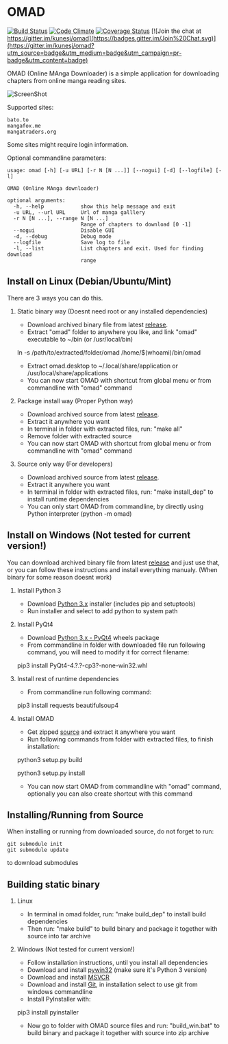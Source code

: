 OMAD
====

[![Build Status](https://travis-ci.org/kunesj/omad.svg?branch=master)](https://travis-ci.org/kunesj/omad) [![Code Climate](https://codeclimate.com/github/kunesj/omad/badges/gpa.svg)](https://codeclimate.com/github/kunesj/omad) [![Coverage Status](https://coveralls.io/repos/github/kunesj/omad/badge.png?branch=master)](https://coveralls.io/github/kunesj/omad?branch=master) [![Join the chat at https://gitter.im/kunesj/omad](https://badges.gitter.im/Join%20Chat.svg)](https://gitter.im/kunesj/omad?utm_source=badge&utm_medium=badge&utm_campaign=pr-badge&utm_content=badge)

OMAD (Online MAnga Downloader) is a simple application for downloading chapters from online manga reading sites.

![ScreenShot](https://raw.github.com/kunesj/omad/master/doc/preview.png)

Supported sites:
```
bato.to
mangafox.me
mangatraders.org
```

Some sites might require login information.

Optional commandline parameters:
```
usage: omad [-h] [-u URL] [-r N [N ...]] [--nogui] [-d] [--logfile] [-l]

OMAD (Online MAnga downloader)

optional arguments:
  -h, --help            show this help message and exit
  -u URL, --url URL     Url of manga galllery
  -r N [N ...], --range N [N ...]
                        Range of chapters to download [0 -1]
  --nogui               Disable GUI
  -d, --debug           Debug mode
  --logfile             Save log to file
  -l, --list            List chapters and exit. Used for finding download
                        range
```

Install on Linux (Debian/Ubuntu/Mint)
-------
There are 3 ways you can do this.

1. Static binary way (Doesnt need root or any installed dependencies)
    - Download archived binary file from latest [release](https://github.com/kunesj/omad/releases).
    - Extract "omad" folder to anywhere you like, and link "omad" executable to ~/bin (or /usr/local/bin)

    ln -s /path/to/extracted/folder/omad /home/$(whoami)/bin/omad

    - Extract omad.desktop to ~/.local/share/application or /usr/local/share/applications
    - You can now start OMAD with shortcut from global menu or from commandline with "omad" command

2. Package install way (Proper Python way)
    - Download archived source from latest [release](https://github.com/kunesj/omad/releases).
    - Extract it anywhere you want
    - In terminal in folder with extracted files, run: "make all"
    - Remove folder with extracted source
    - You can now start OMAD with shortcut from global menu or from commandline with "omad" command

3. Source only way (For developers)
    - Download archived source from latest [release](https://github.com/kunesj/omad/releases).
    - Extract it anywhere you want
    - In terminal in folder with extracted files, run: "make install_dep" to install runtime dependencies
    - You can only start OMAD from commandline, by directly using Python interpreter (python -m omad)

Install on Windows (Not tested for current version!)
-------  
You can download archived binary file from latest [release](https://github.com/kunesj/omad/releases) and just use that, or you can follow these instructions and install everything manualy. (When binary for some reason doesnt work)

1. Install Python 3
    - Download [Python 3.x](https://www.python.org/downloads/windows/) installer (includes pip and setuptools)
    - Run installer and select to add python to system path

2. Install PyQt4
    - Download [Python 3.x - PyQt4](http://www.lfd.uci.edu/~gohlke/pythonlibs/#pyqt4) wheels package
    - From commandline in folder with downloaded file run following command, you will need to modify it for correct filename:

    pip3 install PyQt4-4.?.?-cp3?-none-win32.whl

3. Install rest of runtime dependencies
    - From commandline run following command:

    pip3 install requests beautifulsoup4

4. Install OMAD
    - Get zipped [source](https://github.com/kunesj/omad/releases) and extract it anywhere you want
    - Run following commands from folder with extracted files, to finish installation:

    python3 setup.py build

    python3 setup.py install

    - You can now start OMAD from commandline with "omad" command, optionally you can also create shortcut with this command

Installing/Running from Source 
-------
When installing or running from downloaded source, do not forget to run:
```
git submodule init
git submodule update
```
to download submodules

Building static binary
-------

1. Linux
    - In terminal in omad folder, run: "make build_dep" to install build dependencies
    - Then run: "make build" to build binary and package it together with source into tar archive

2. Windows (Not tested for current version!)
    - Follow installation instructions, until you install all dependencies
    - Download and install [pywin32](http://sourceforge.net/projects/pywin32) (make sure it's Python 3 version)
    - Download and install [MSVCR](https://www.microsoft.com/en-us/download/details.aspx?id=29)
    - Download and install [Git](https://git-scm.com/downloads), in installation select to use git from windows commandline
    - Install PyInstaller with:

    pip3 install pyinstaller

    - Now go to folder with OMAD source files and run: "build_win.bat" to build binary and package it together with source into zip archive
